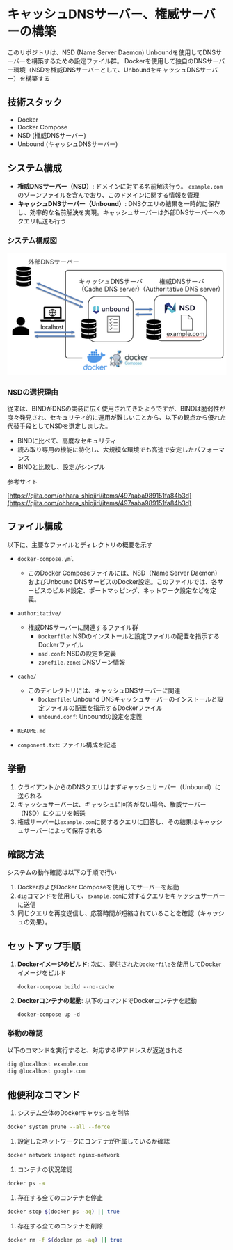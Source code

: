 # キャッシュDNSサーバー、権威サーバーの構築

このリポジトリは、NSD (Name Server Daemon) Unboundを使用してDNSサーバーを構築するための設定ファイル群。
Dockerを使用して独自のDNSサーバー環境（NSDを権威DNSサーバーとして、UnboundをキャッシュDNSサーバー）を構築する

## 技術スタック

- Docker
- Docker Compose
- NSD (権威DNSサーバー)
- Unbound (キャッシュDNSサーバー)

## システム構成

- **権威DNSサーバー（NSD）**: ドメインに対する名前解決行う。 `example.com`のゾーンファイルを含んでおり、このドメインに関する情報を管理 
- **キャッシュDNSサーバー（Unbound）**: DNSクエリの結果を一時的に保存し、効率的な名前解決を実現。キャッシュサーバーは外部DNSサーバーへのクエリ転送も行う


### **システム構成図**
![システム構成図](https://github.com/KeishiNishio/Authoritative_and_Cache_server/blob/main/systemimage.png)

### **NSDの選択理由**

従来は、BINDがDNSの実装に広く使用されてきたようですが、BINDは脆弱性が度々発見され、セキュリティ的に運用が難しいことから、以下の観点から優れた代替手段としてNSDを選定しました。

- BINDに比べて、高度なセキュリティ
- 読み取り専用の機能に特化し、大規模な環境でも高速で安定したパフォーマンス
- BINDと比較し、設定がシンプル

参考サイト

[https://qiita.com/ohhara_shiojiri/items/497aaba989151fa84b3d](https://qiita.com/ohhara_shiojiri/items/497aaba989151fa84b3d)


## ファイル構成
以下に、主要なファイルとディレクトリの概要を示す

- `docker-compose.yml`
  - このDocker Composeファイルには、NSD（Name Server Daemon）およびUnbound DNSサービスのDocker設定。このファイルでは、各サービスのビルド設定、ポートマッピング、ネットワーク設定などを定義。

- `authoritative/`
  - 権威DNSサーバーに関連するファイル群
    - `Dockerfile`: NSDのインストールと設定ファイルの配置を指示するDockerファイル
    - `nsd.conf`: NSDの設定を定義
    - `zonefile.zone`: DNSゾーン情報

- `cache/`
  - このディレクトリには、キャッシュDNSサーバーに関連
    - `Dockerfile`: Unbound DNSキャッシュサーバーのインストールと設定ファイルの配置を指示するDockerファイル
    - `unbound.conf`: Unboundの設定を定義

- `README.md`
- `component.txt`: ファイル構成を記述

## 挙動

1. クライアントからのDNSクエリはまずキャッシュサーバー（Unbound）に送られる
2. キャッシュサーバーは、キャッシュに回答がない場合、権威サーバー（NSD）にクエリを転送 
3. 権威サーバーは`example.com`に関するクエリに回答し、その結果はキャッシュサーバーによって保存される

## 確認方法

システムの動作確認は以下の手順で行い

1. DockerおよびDocker Composeを使用してサーバーを起動 
2. `dig`コマンドを使用して、`example.com`に対するクエリをキャッシュサーバーに送信 
3. 同じクエリを再度送信し、応答時間が短縮されていることを確認（キャッシュの効果）。

## セットアップ手順
    
1. **Dockerイメージのビルド**: 次に、提供された`Dockerfile`を使用してDockerイメージをビルド 
    
    ```
    docker-compose build --no-cache
    ```
    
2. **Dockerコンテナの起動**: 以下のコマンドでDockerコンテナを起動 
    
    ```
    docker-compose up -d
    ```


### 挙動の確認

以下のコマンドを実行すると、対応するIPアドレスが返送される

```bash
dig @localhost example.com
dig @localhost google.com

```


## 他便利なコマンド

1. システム全体のDockerキャッシュを削除

```bash
docker system prune --all --force
```

1. 設定したネットワークにコンテナが所属しているか確認

```bash
docker network inspect nginx-network
```

1. コンテナの状況確認

```bash
docker ps -a
```

1. 存在する全てのコンテナを停止

```bash
docker stop $(docker ps -aq) || true
```

1. 存在する全てのコンテナを削除

```bash
docker rm -f $(docker ps -aq) || true
```
